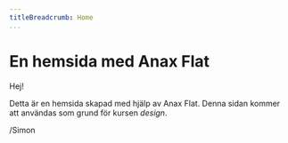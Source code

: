 ```yaml
---
titleBreadcrumb: Home
...
```

En hemsida med Anax Flat
===============================

Hej!

Detta är en hemsida skapad med hjälp av Anax Flat. Denna sidan kommer att användas
som grund för kursen *design*.

/Simon
